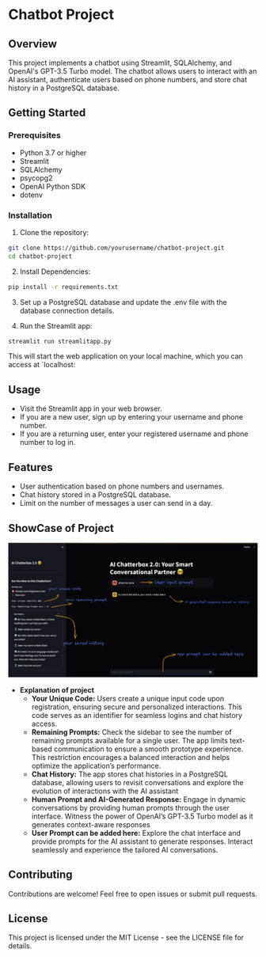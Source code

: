 # Chatbot Project

## Overview
This project implements a chatbot using Streamlit, SQLAlchemy, and OpenAI's GPT-3.5 Turbo model. The chatbot allows users to interact with an AI assistant, authenticate users based on phone numbers, and store chat history in a PostgreSQL database.

## Getting Started
### Prerequisites
- Python 3.7 or higher
- Streamlit
- SQLAlchemy
- psycopg2
- OpenAI Python SDK
- dotenv

### Installation
1. Clone the repository:

```bash
git clone https://github.com/yourusername/chatbot-project.git
cd chatbot-project
```

2. Install Dependencies:
```bash
pip install -r requirements.txt
```
3. Set up a PostgreSQL database and update the .env file with the database connection details.

4. Run the Streamlit app:

```bash
streamlit run streamlitapp.py
```
This will start the web application on your local machine, which you can access at `localhost:
## Usage

- Visit the Streamlit app in your web browser.
- If you are a new user, sign up by entering your username and phone number.
- If you are a returning user, enter your registered username and phone number to log in.

## Features

- User authentication based on phone numbers and usernames.
- Chat history stored in a PostgreSQL database.
- Limit on the number of messages a user can send in a day.

## ShowCase of Project 

![project Screenshot](https://github.com/Basit-Arif/generative_ai/blob/main/generative_ai_projects/Revolutionizing_Chatbot/Screenshot%202024-01-11%20at%207.38.13%20PM.png)

- **Explanation of project**
    - **Your Unique Code:** Users create a unique input code upon registration, ensuring secure and personalized interactions. This code serves as an identifier for seamless logins and chat history access.
    - **Remaining Prompts:** Check the sidebar to see the number of remaining prompts available for a single user. The app limits text-based communication to ensure a smooth prototype experience. This restriction encourages a balanced interaction and helps optimize the application’s performance.
    - **Chat History:** The app stores chat histories in a PostgreSQL database, allowing users to revisit conversations and explore the evolution of interactions with the AI assistant
    - **Human Prompt and AI-Generated Response:** Engage in dynamic conversations by providing human prompts through the user interface. Witness the power of OpenAI’s GPT-3.5 Turbo model as it generates context-aware responses
    - **User Prompt can be added here:** Explore the chat interface and provide prompts for the AI assistant to generate responses. Interact seamlessly and experience the tailored AI conversations.

## Contributing

Contributions are welcome! Feel free to open issues or submit pull requests.

## License

This project is licensed under the MIT License - see the LICENSE file for details.